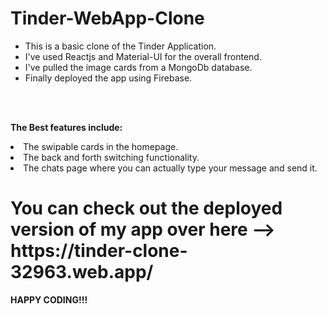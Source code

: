 # Tinder-WebApp-Clone

<ul>
<li>This is a basic clone of the Tinder Application.
<li>I've used Reactjs and Material-UI for the overall frontend.
<li>I've pulled the image cards from a MongoDb database.
<li>Finally deployed the app using Firebase.
</ul><br><br>

<b>The Best features include:</b><br>
  <li>The swipable cards in the homepage.
  <li>The back and forth switching functionality.
  <li>The chats page where you can actually type your message and send it.<br>

<h1>You can check out the deployed version of my app over here --> https://tinder-clone-32963.web.app/ </h1>


<b>HAPPY CODING!!!</b>
